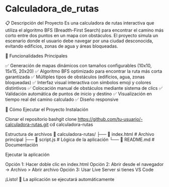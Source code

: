 # Calculadora_de_rutas
📋 Descripción del Proyecto
Es una calculadora de rutas interactiva que utiliza el algoritmo BFS (Breadth-First Search) para encontrar el camino más corto entre dos puntos en un mapa con obstáculos. El proyecto simula un escenario donde el usuario debe navegar por una ciudad desconocida, evitando edificios, zonas de agua y áreas bloqueadas.

🎯 Funcionalidades Principales

✅ Generación de mapas dinámicos con tamaños configurables (10x10, 15x15, 20x20)
✅ Algoritmo BFS optimizado para encontrar la ruta más corta garantizada
✅ Múltiples tipos de obstáculos (edificios, agua, zonas bloqueadas)
✅ Interfaz visual interactiva con símbolos emoji y colores distintivos
✅ Colocación manual de obstáculos mediante sistema de clics
✅ Validación automática de puntos de inicio y destino
✅ Visualización en tiempo real del camino calculado
✅ Diseño responsive

🚀 Cómo Ejecutar el Proyecto
 Instalación

Clonar el repositorio
bashgit clone https://github.com/tu-usuario/-calculadora-rutas.git
cd calculadora-rutas

Estructura de archivos
📁 calculadora-rutas/
├── 📄 index.html          # Archivo principal
├── 📄 script.js           # Lógica de la aplicación
└── 📄 README.md          # Documentación

Ejecutar la aplicación

Opción 1: Hacer doble clic en index.html
Opción 2: Abrir desde el navegador → Archivo > Abrir archivo
Opción 3: Usar Live Server si tienes VS Code


¡Listo! 🎉 La aplicación se ejecutará automáticamente

